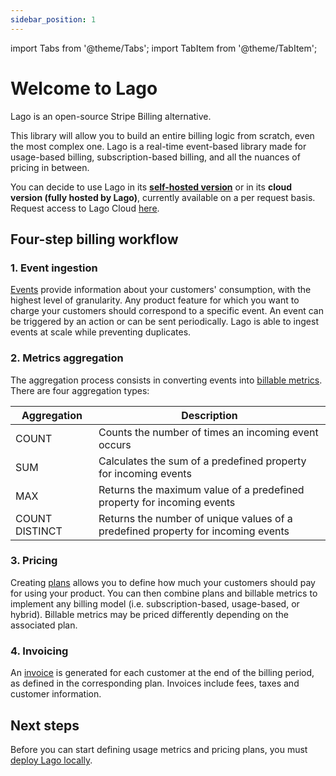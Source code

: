 ```yaml
---
sidebar_position: 1
---
```


import Tabs from '@theme/Tabs';
import TabItem from '@theme/TabItem';


# Welcome to Lago
Lago is an open-source Stripe Billing alternative.

This library will allow you to build an entire billing logic from scratch, even the most complex one. Lago is a real-time event-based library made for usage-based billing, subscription-based billing, and all the nuances of pricing in between.

You can decide to use Lago in its **[self-hosted version](./self-hosting/docker)** or in its **cloud version (fully hosted by Lago)**, currently available on a per request basis. Request access to Lago Cloud [here](https://pktz41848np.typeform.com/to/t4boMDXm).

## Four-step billing workflow

### 1. Event ingestion
[Events](./events/ingesting_events) provide information about your customers' consumption, with the highest level of granularity. Any product feature for which you want to charge your customers should correspond to a specific event. An event can be triggered by an action or can be sent periodically. Lago is able to ingest events at scale while preventing duplicates.

### 2. Metrics aggregation
The aggregation process consists in converting events into [billable metrics](./billable-metrics/overview). There are four aggregation types:

| Aggregation    | Description                                                                      |
| -------------- | -------------------------------------------------------------------------------- |
| COUNT          | Counts the number of times an incoming event occurs                              |
| SUM            | Calculates the sum of a predefined property for incoming events                  |
| MAX            | Returns the maximum value of a predefined property for incoming events           |
| COUNT DISTINCT | Returns the number of unique values of a predefined property for incoming events |

### 3. Pricing
Creating [plans](./plans/overview) allows you to define how much your customers should pay for using your product. You can then combine plans and billable metrics to implement any billing model (i.e. subscription-based, usage-based, or hybrid). Billable metrics may be priced differently depending on the associated plan.

### 4. Invoicing
An [invoice](./invoicing/overview) is generated for each customer at the end of the billing period, as defined in the corresponding plan. Invoices include fees, taxes and customer information.

## Next steps
Before you can start defining usage metrics and pricing plans, you must [deploy Lago locally](./self-hosting/docker).